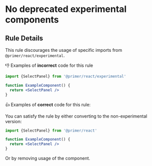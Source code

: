 # No deprecated experimental components

## Rule Details

This rule discourages the usage of specific imports from `@primer/react/experimental`.

👎 Examples of **incorrect** code for this rule

```jsx
import {SelectPanel} from '@primer/react/experimental'

function ExampleComponent() {
  return <SelectPanel />
}
```

👍 Examples of **correct** code for this rule:

You can satisfy the rule by either converting to the non-experimental version:

```jsx
import {SelectPanel} from '@primer/react'

function ExampleComponent() {
  return <SelectPanel />
}
```

Or by removing usage of the component.
